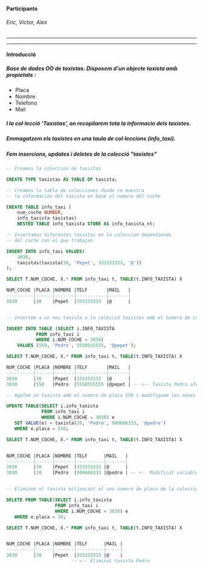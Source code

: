 #### Participants 
###### Eric, Victor, Alex 

-------------------------------------------------------------------------------
-------------------------------------------------------------------------------
#### Introducció
##### Base de dades OO de taxistas. Disposem d'un objecte taxista amb propietats : 
* Placa
* Nombre
* Telefono
* Mail
##### I la col·lecció 'Taxistas', on recopilarem tota la informacio dels taxistes.
##### Emmagatzem els taxistes en una taula de col·leccions (info_taxi).
##### Fem insercions, updates i deletes de la colecció "taxistes"

```sql
-- Creamos la coleccion de taxistas

CREATE TYPE taxistas AS TABLE OF taxista;

-- Creamos la tabla de colecciones donde se muestra
-- la información del taxista en base al numero del coche

CREATE TABLE info_taxi (
	num_coche NUMBER,
	info_taxista taxistas)
	NESTED TABLE info_taxista STORE AS info_taxista_nt;

-- Insertamos diferentes taxistas en la colección dependiendo 
-- del coche con el que trabajan

INSERT INTO info_taxi VALUES(
	3030,
	taxistas(taxista(30, 'Pepet', 333333333, '@'))
);

SELECT T.NUM_COCHE, X.* FROM info_taxi t, TABLE(t.INFO_TAXISTA) X

NUM_COCHE |PLACA |NOMBRE |TELF       |MAIL   |
----------|------|-------|-----------|-------|
3030      |30    |Pepet  |333333333  |@      | 


-- Insertem a un nou taxista a la colecció taxistes amb el numero de cotxe 3030

INSERT INTO TABLE (SELECT i.INFO_TAXISTA
		   FROM info_taxi i 
		   WHERE i.NUM_COCHE = 3030)
	VALUES (550, 'Pedro', 5558555555, '@pepet');

SELECT T.NUM_COCHE, X.* FROM info_taxi t, TABLE(t.INFO_TAXISTA) X

NUM_COCHE |PLACA |NOMBRE |TELF       |MAIL   |
----------|------|-------|-----------|-------|
3030      |30    |Pepet  |333333333  |@      |
3030      |550   |Pedro  |5558555555 |@pepet | -- <-- Taxista Pedro afegit  

-- Agafem un taxista amb el numero de placa 550 i modifiquem les seves variables

UPDATE TABLE(SELECT i.info_taxista
             FROM info_taxi i
             WHERE i.NUM_COCHE = 3030) e   
   SET VALUE(e) = taxista(10, 'Pedro', 999666333, '@pedro')
   WHERE e.placa = 550;

SELECT T.NUM_COCHE, X.* FROM info_taxi t, TABLE(t.INFO_TAXISTA) X


NUM_COCHE |PLACA |NOMBRE |TELF      |MAIL   |
----------|------|-------|----------|-------|
3030      |30    |Pepet  |333333333 |@      |
3030      |10    |Pedro  |999666333 |@pedro | -- <-- Modificat variables de taxista Pedro  


-- Eliminem el taxista mitjançant el seu numero de placa de la colecció "taxistes" 

DELETE FROM TABLE(SELECT i.info_taxista
                  FROM info_taxi i
                  WHERE i.NUM_COCHE = 3030) e
   WHERE e.placa = 10;

SELECT T.NUM_COCHE, X.* FROM info_taxi t, TABLE(t.INFO_TAXISTA) X


NUM_COCHE |PLACA |NOMBRE |TELF      |MAIL |
----------|------|-------|----------|-----|
3030      |30    |Pepet  |333333333 |@    |
					    -- <-- Eliminat taxista Pedro
